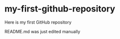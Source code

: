 # my-first-github-repository
Here is my first GitHub repository

README.md was just edited manually
